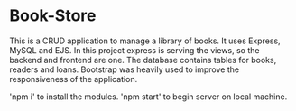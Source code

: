 # Book-Store
This is a CRUD application to manage a library of books. It uses Express, MySQL and EJS. In this project express is serving the views, so the backend and frontend are one. The database contains tables for books, readers and loans. Bootstrap was heavily used to improve the responsiveness of the application.

'npm i' to install the modules.
'npm start' to begin server on local machine.
